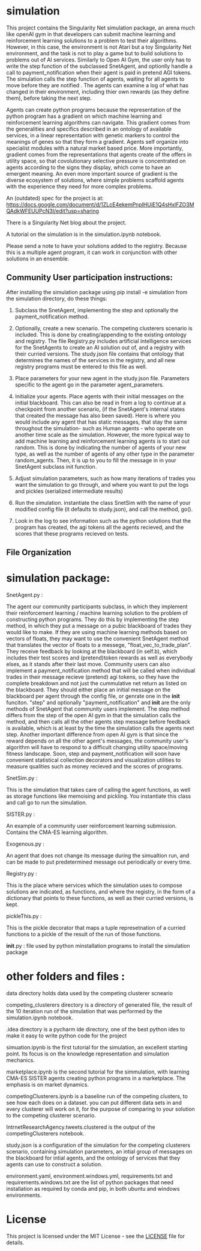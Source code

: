 # simulation

This project contains the Singularity Net simulation package, an arena much like openAI gym in that developers can submit machine learning and reinforcement learning solutions to a problem to test their algorithms.  However, in this case, the environment is not Atari but a toy Singularity Net environment, and the task is not to play a game but to build solutions to problems out of AI services.  Similarly to Open AI Gym, the user only has to write the step function of the subclassed SnetAgent, and optionlly handle a call to payment_notification when their agent is paid in pretend AGI tokens.  The simulation calls the step function of agents, waiting for all agents to move before they are notified .  The agents can examine a log of what has changed in their environment, including thier own rewards (as they define them), before taking the next step.

Agents can create python programs because the representation of the python program has a gradient on which machine learning and reinforcement learning algorithms can navigate.  This gradient comes from the generalities and specifics described in an ontology of available services, in a linear representation with genetic markers to control the meanings of genes so that they form a gradient.  Agents self organize into specialist  modules with a natural market based price. More importantly, gradient comes from the representations that agents create of the offers in utility space, so that covolutionary selective pressure is concentrated on agents according to the signs they display, which come to have an emergent meaning.  An even more important source of gradient is the diverse ecosystem of solutions, where simple problems scaffold agents with the experience they need for more complex problems.

An (outdated) spec for the project is at:  https://docs.google.com/document/d/1ZLcE4ekemPnplHUiE1Q4sHxlFZO3MQAdkWFEUUPcN3I/edit?usp=sharing

There is a Singularity Net blog about the project.

A tutorial on the simulation is in the simulation.ipynb notebook.  

Please send a note to have your solutions added to the registry.  Because this is a multiple agent program, it can work in conjunction with other solutions in an ensemble.       




## Community User participation instructions:

After installing the simulation package using pip install -e simulation from the simulation directory, do these things:


1. Subclass the SnetAgent, implementing the step and optionally the payment_notification method. 
 
 
2. Optionally, create a new scenario.  The competing clusterers scenario is included.  This is done by creating/appending to the existing ontology and registry.   The file Registry.py includes artificial intelligence services for the SnetAgents to create an AI solution out of, and a registry with their curried versions.    The study.json file contains that ontology that determines the names of the services in the registry, and all new registry programs must be entered to this file as well.


3.  Place parameters for your new agent in the study.json file. Parameters specific to the agent go in the parameter agent_parameters.


4.  Initialize your agents.  Place agents with their initial messages on the initial blackboard. This can also be read in from a log to continue at a checkpoint from another scenario, (if the SnetAgent's internal states that created the message has also been saved).  Here is where you would include any agent that has static messages, that stay the same throughout the simulation- such as Human agents - who operate on another time scale as the simulation. However, the more typical way to add machine learning and reinforcement learning agents is to start out random.  This is done by indicating the number of agents of your new type, as well as the number of agents of any other type in the parameter random_agents.   Then, it is up to you to fill the message in in your SnetAgent subclass init function.


5. Adjust simulation parameters, such as how many iterations of trades you want the simulation to go through, and where you want to put the logs and pickles (serialized intermediate results)


6. Run the simulation.  instantiate the class SnetSim with the name of your modified config file (it defaults to study.json), and call the method, go().


7. Look in the log to see information such as the python solutions that the program has created, the agi tokens all the agents recieved, and the scores that these programs recieved on tests.

##  File Organization


# simulation package:


SnetAgent.py  :  

The agent our community participants subclass, in which they implement their reinforcement learning / machine learning solution to the problem of constructing python programs. They do this by implementing the step method, in which they put a message on a pubic blackboard of trades they would like to make.  If they are using machine learning methods based on vectors of floats, they may want to use the convenient SnetAgent method that translates the vector of floats to a messege, "float_vec_to_trade_plan".  They receive feedback by looking at the blackboard (in self.b), which includes their test scores and (pretend)token rewards as well as everybody elses, as it stands after their last move.  Community users can also implement a payment_notification method that will be called when individual trades in their message recieve (pretend) agi tokens, so they have the complete breakdown and not just the cummulative net return as listed on the blackboard. They should either place an initial message on the blackboard per agent through the config file, or genrate one in the __init__ funciton.  "step" and optionally "payment_notification" and __init__ are the only methods of SnetAgent that community users implement.  The step method differs from the step of the open AI gym in that the simulation calls the method, and then calls all the other agents step message before feedback is available, which is at least by the time the simulation calls the agents next step.  Another important difference from open AI gym is that since the reward depends on all the other agent's messages, the community user's algorithm will have to respond to a difficult changing utility space/moving fitness landscape. Soon, step and payment_notification will soon have convenient statistical collection decorators and visualization utilities to measure qualities such as money recieved and the scores of programs.

SnetSim.py :

This is the simulation that takes care of calling the agent functions, as well as storage functions like memoising and pickling.  You instantiate this class and call go to run the simulation.


SISTER.py : 

An example of a community user reinforcement learning submission. Contains the CMA-ES learning algorithm.  

Exogenous.py : 

An agent that does not change its message during the simualtion run, and can be made to put predetermined message out periodically or every time.  

Registry.py :

This is the place where services which the simulation uses to compose solutions are indicated, as functions, and where the registry, in the form of a dictionary that points to these functions, as well as their curried versions, is kept. 

pickleThis.py : 

This is the pickle decorator that maps a tuple represetnation of a curried functions to a pickle of the result of the run of those functions.

__init__.py :  file used by python minstallation programs to install the simulation package


# other folders and files :

data directory holds data used by the competing clusterer scneario

competing_clusterers directory is a directory of generated file, the result of the 10 iteration run of the simulation that was performed by the simulation.ipynb notebook. 

.idea directory is a pycharm ide directory, one of the best python ides to make it easy to write python code for the project

simuation.ipynb is the first tutorial for the simulation, an excellent starting point.  Its focus is on the knowledge representation and simulation mechanics.

marketplace.ipynb is the second tutorial for the simmulation, with learning CMA-ES SISTER agents creating python programs in a marketplace.  The emphasis is on market dynamics.

competingClusterers.ipynb is a baseline run of the competing clusters, to see how each does on a dataset. you can put different data sets in and every clusterer will work on it, for the purpose of comparing to your solution to the competing clusterer scenario.

IntrnetResearchAgency.tweets.clustered is the output of the competingClusterers notebook.

study.json is a configuration of the simulation for the competing clusterers scenario, containing simulation parameters, an intial group of messages on the blackboard for intial agents, and the ontology of services that they agents can use to construct a solution.  

environment.yaml, environment.windows.yml, requirements.txt and requirements.windows.txt are the list of python packages that need installation as required by conda and pip, in both ubuntu and windows  environments.

# License  
  
This project is licensed under the MIT License - see the
[LICENSE](https://github.com/singnet/alpha-daemon/blob/master/LICENSE) file for details.